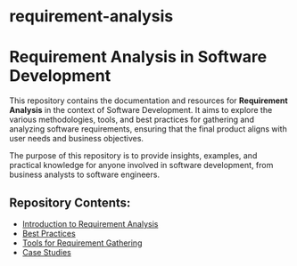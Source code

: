 # requirement-analysis
# Requirement Analysis in Software Development

This repository contains the documentation and resources for **Requirement Analysis** in the context of Software Development. It aims to explore the various methodologies, tools, and best practices for gathering and analyzing software requirements, ensuring that the final product aligns with user needs and business objectives.

The purpose of this repository is to provide insights, examples, and practical knowledge for anyone involved in software development, from business analysts to software engineers.

## Repository Contents:
- [Introduction to Requirement Analysis](#)
- [Best Practices](#)
- [Tools for Requirement Gathering](#)
- [Case Studies](#)
